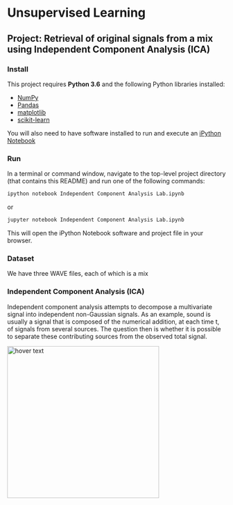 # Unsupervised Learning
## Project: Retrieval of original signals from a mix using Independent Component Analysis (ICA)

### Install

This project requires **Python 3.6** and the following Python libraries installed:

- [NumPy](http://www.numpy.org/)
- [Pandas](http://pandas.pydata.org)
- [matplotlib](http://matplotlib.org/)
- [scikit-learn](http://scikit-learn.org/stable/)

You will also need to have software installed to run and execute an [iPython Notebook](http://ipython.org/notebook.html)

### Run

In a terminal or command window, navigate to the top-level project directory (that contains this README) and run one of the following commands:

```bash
ipython notebook Independent Component Analysis Lab.ipynb
```

or

```bash
jupyter notebook Independent Component Analysis Lab.ipynb
```
This will open the iPython Notebook software and project file in your browser.

### Dataset

We have three WAVE files, each of which is a mix

### Independent Component Analysis (ICA)

Independent component analysis attempts to decompose a multivariate signal into independent non-Gaussian signals. As an example, sound is usually a signal that is composed of the numerical addition, at each time t, of signals from several sources. The question then is whether it is possible to separate these contributing sources from the observed total signal.

<img src="https://github.com/shashank136/Original-signal-retrieval-from-mixture-using-ICA/blob/master/ica.png" width="350" title="hover text">